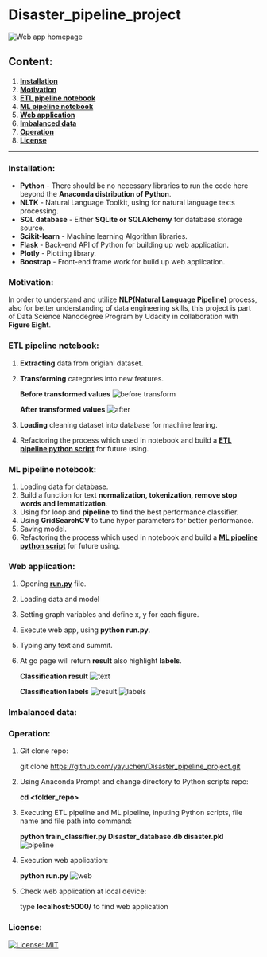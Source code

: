 # Disaster_pipeline_project
![**Web app homepage**](https://github.com/yayuchen/Disaster_pipeline_project/blob/main/images/homepage.png)

## Content:
1. [**Installation**](#Installation)
2. [**Motivation**](#Motivation)
3. [**ETL pipeline notebook**](#ETL-pipeline-notebook)
4. [**ML pipeline notebook**](#ML-pipeline-notebook)
5. [**Web application**](#Web-application)
6. [**Imbalanced data**](#Imbalanced-data)
7. [**Operation**](#Operation)
8. [**License**](#License)

----------------------------------------------------------------------------------------------------------------------------
### Installation:
* **Python** - There should be no necessary libraries to run the code here beyond the **Anaconda distribution of Python**. 
* **NLTK** - Natural Language Toolkit, using for natural language texts processing.
* **SQL database** - Either **SQLite or SQLAlchemy** for database storage source.
* **Scikit-learn** - Machine learning Algorithm libraries.
* **Flask** - Back-end API of Python for building up web application.
* **Plotly** - Plotting library.
* **Boostrap** - Front-end frame work for build up web application.

### Motivation:
In order to understand and utilize **NLP(Natural Language Pipeline)** process, also for better understanding of data engineering skills, this project is part of Data Science Nanodegree Program by Udacity in collaboration with **Figure Eight**. 

### ETL pipeline notebook:
1. **Extracting** data from origianl dataset.
2. **Transforming** categories into new features.

   **Before transformed values**
   ![before transform](https://github.com/yayuchen/Disaster_pipeline_project/blob/main/images/before_trans.png)
   
   **After transformed values**
   ![after](https://github.com/yayuchen/Disaster_pipeline_project/blob/main/images/after_trans.png)
   
3. **Loading** cleaning dataset into database for machine learing. 
4. Refactoring the process which used in notebook and build a [**ETL pipeline python script**](https://nbviewer.jupyter.org/github/yayuchen/Disaster_pipeline_project/blob/main/raw_files/ETL%20pipeline.ipynb#1) for future using.

### ML pipeline notebook:
1. Loading data for database.
2. Build a function for text **normalization, tokenization, remove stop words and lemmatization**.
3. Using for loop and **pipeline** to find the best performance classifier.
4. Using **GridSearchCV** to tune hyper parameters for better performance.
5. Saving model.
6. Refactoring the process which used in notebook and build a [**ML pipeline python script**](https://nbviewer.jupyter.org/github/yayuchen/Disaster_pipeline_project/blob/main/raw_files/ML_pipeline.ipynb#1) for future using. 

### Web application:
1. Opening [**run.py**](https://github.com/yayuchen/Disaster_pipeline_project/blob/main/app/run.py) file.
2. Loading data and model
3. Setting graph variables and define x, y for each figure.
4. Execute web app, using **python run.py**.
5. Typing any text and summit.
6. At go page will return **result** also highlight **labels**.

   **Classification result**
   ![text](https://github.com/yayuchen/Disaster_pipeline_project/blob/main/images/weather.png)
   
   **Classification labels**
   ![result](https://github.com/yayuchen/Disaster_pipeline_project/blob/main/images/result.png)
   ![labels](https://github.com/yayuchen/Disaster_pipeline_project/blob/main/images/labels.png)
   
### Imbalanced data:


### Operation:
1. Git clone repo:

    git clone https://github.com/yayuchen/Disaster_pipeline_project.git
    
2. Using Anaconda Prompt and change directory to Python scripts repo:

    **cd <folder_repo>**
    
3. Executing ETL pipeline and ML pipeline, inputing Python scripts, file name and file path into command:

    **python train_classifier.py Disaster_database.db disaster.pkl**
    ![pipeline](https://github.com/yayuchen/Disaster_pipeline_project/blob/main/images/operation.png)
    
4. Execution web application:

    **python run.py**
    ![web](https://github.com/yayuchen/Disaster_pipeline_project/blob/main/images/run_app.png)
    
5. Check web application at local device:

    type **localhost:5000/** to find web application 
    
### License:
[![License: MIT](https://img.shields.io/badge/License-MIT-yellow.svg)](https://opensource.org/licenses/MIT)
